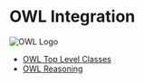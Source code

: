 # OWL Integration

![OWL Logo](https://triplydb.com/imgs/avatars/d/6000a8bdcbf91b03347f51e2.png?v=1)

- [OWL Top Level Classes](owltop.md)
- [OWL Reasoning](reasoner.md)